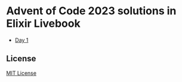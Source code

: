 # Advent of Code 2023 solutions in Elixir Livebook

- [Day 1](livebooks/day01.livemd)

## License

[MIT License](LICENSE)
